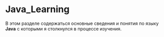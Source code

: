 # Java_Learning
В этом разделе содержаться основные сведения и понятия по языку **Java** с которыми я столкнулся в процессе изучения.
